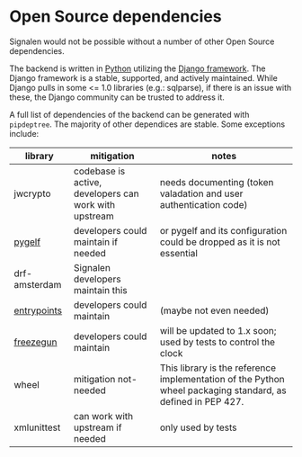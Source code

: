 # Open Source dependencies

Signalen would not be possible without a number of other Open Source dependencies.

The backend is written in [Python](https://www.python.org/) utilizing the [Django framework](https://www.djangoproject.com/).
The Django framework is a stable, supported, and actively maintained.
While Django pulls in some <= 1.0 libraries (e.g.: sqlparse),
if there is an issue with these, the Django community can be trusted to address it.

A full list of dependencies of the backend can be generated with `pipdeptree`.
The majority of other dependices are stable.
Some exceptions include:

| library | mitigation | notes |
|---------|------------|-------|
| jwcrypto | codebase is active, developers can work with upstream |needs documenting (token valadation and user authentication code)|
| [pygelf](https://pypi.org/project/pygelf/) | developers could maintain if needed | or pygelf and its configuration could be dropped as it is not essential  |
| drf-amsterdam | Signalen developers maintain this | |
| [entrypoints](https://pypi.org/project/entrypoints/) | developers could maintain |(maybe not even needed) |
| [freezegun](https://pypi.org/project/freezegun/) | developers could maintain | will be updated to 1.x soon; used by tests to control the clock |
| wheel | mitigation not-needed | This library is the reference implementation of the Python wheel packaging standard, as defined in PEP 427.
| xmlunittest | can work with upstream if needed | only used by tests |

